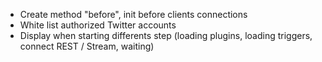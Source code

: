 * Create method "before", init before clients connections
* White list authorized Twitter accounts
* Display when starting differents step (loading plugins, loading triggers, connect REST / Stream, waiting)